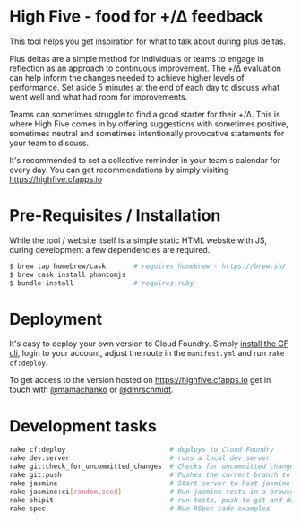 # High Five - food for +/∆ feedback

This tool helps you get inspiration for what to talk about during plus deltas.

Plus deltas are a simple method for individuals or teams to engage in reflection
as an approach to continuous improvement. The +/∆ evaluation can help inform the
changes needed to achieve higher levels of performance. Set aside 5 minutes at
the end of each day to discuss what went well and what had room for improvements.

Teams can sometimes struggle to find a good starter for their +/∆. This is where
High Five comes in by offering suggestions with sometimes positive, sometimes
neutral and sometimes intentionally provocative statements for your team to
discuss.

It's recommended to set a collective reminder in your team's calendar for every
day. You can get recommendations by simply visiting https://highfive.cfapps.io

# Pre-Requisites / Installation

While the tool / website itself is a simple static HTML website with JS, during
development a few dependencies are required.

```sh
$ brew tap homebrew/cask       # requires homebrew - https://brew.sh/
$ brew cask install phantomjs
$ bundle install               # requires ruby
```

# Deployment

It's easy to deploy your own version to Cloud Foundry. Simply
[install the CF cli](https://docs.cloudfoundry.org/cf-cli/install-go-cli.html),
login to your account, adjust the route in the `manifest.yml` and run
`rake cf:deploy`.

To get access to the version hosted on https://highfive.cfapps.io get in touch
with [@mamachanko](https://github.com/mamachanko) or [@dmrschmidt](https://github.com/dmrschmidt).

# Development tasks

```sh
rake cf:deploy                          # deploys to Cloud Foundry
rake dev:server                         # runs a local dev server
rake git:check_for_uncommitted_changes  # Checks for uncommitted changes and aborts if any are found
rake git:push                           # Pushes the current branch to origin
rake jasmine                            # Start server to host jasmine specs
rake jasmine:ci[random,seed]            # Run jasmine tests in a browser, random and seed override config
rake shipit                             # run tests, push to git and deploy
rake spec                               # Run RSpec code examples
```
